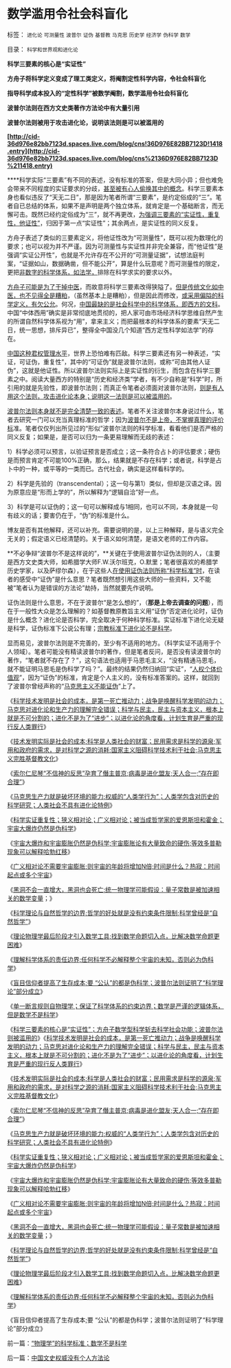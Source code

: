 # 数学滥用令社会科盲化

标签： `进化论` `可测量性` `波普尔` `证伪` `基督教` `马克思` `历史学` `经济学` `伪科学` `数学` 

目录： `科学和世界观和进化论`

**科学三要素的核心是“实证性”**

**方舟子将科学定义变成了理工类定义，将阉割定性科学内容，令社会科盲化**

**指导科学成本投入的“定性科学”被数学阉割，数学滥用令社会科盲化**

**波普尔法则在西方文史类著作方法论中有大量引用**

**波普尔法则被用于攻击进化论，说明该法则是可以被滥用的**

**[http://cid-36d976e82bb7123d.spaces.live.com/blog/cns!36D976E82BB7123D!1418.entry](http://cid-36d976e82bb7123d.spaces.live.com/blog/cns%2136D976E82BB7123D%211418.entry)**

****科学实际“三要素”有不同的表述，没有标准的答案，但是大同小异；但也难免会带来不同程度的实证要求的分歧，[甚至被有心人偷换其中的概念](../../../2010/5/4/科学开始于精确概念定义.md)。科学三要素本身也看似违反了“天无二日”，那是因为笔者所谓“三要素”，是约定俗成的“三”。笔者自已总结的体系，如果不是声明是两个独立体系，就肯定是一个基础断言，而无懈可击。既然已经约定俗成为“三”，就不再更改，[为强调三要素的“实证性，重复性，他证性”](../../../2009/6/5/构成科学完备性的基础断言就是三要素.md)，归因于第一点“实证性”；其余两点，是实证性的同义反复。

方舟子表述了类似的三要素定义，将他证性改为“可测量性”，既可以视为数理化的要求；也可以视为并不严谨。因为可测量性与实证性并非完全兼容，而“他证性”是强调“实证公开性”，也就是不允许存在不公开的“可测量证据”，试想法庭判案，“证据如山，数据确凿，但不能公开”，算是什么玩意呢？而可测量性的限定，更把[非数字的科学体系，如法学，](../../../2010/6/11/法学法治依法一刀切;科学实证就要一刀切.md)排除在科学求实的要求以外。

[方舟子可能是为了干掉中医](../../../2009/5/13/中医是理论，西医是检查标准；.md)，而故意将科学三要素改得狭隘了。[但是传统文化如中医，也不见得全是糟粕](../../../2008/10/19/避免行政干预强行推销中医作为医疗保障.md)，（虽然基本上是糟粕），但是因此而修改，[或采用偏隘的科学定义，有欠公允](../../../2010/5/10/理性主义科学家是不是很牛逼的大祭师？.md)。何况，[中国最缺的是社会科学中的科学体系，即西方的文科](../../../2010/6/10/中国最缺乏文科，“西方（文）科学”.md)。中国“中体西用”确实是非常彻底地贯彻的，把人家可由市场经济科学思维自然产生的所谓自然科学体系视为“用”，拿来主义；而把最根本的科学体系的要素“天无二日，统一思想，排斥异已”，整得全中国没几个知道“西方定性科学如法学”的存在。

[中国这种君权管理水平](../../../2009/5/14/权力经营的风险和成本.md)，世界上恐怕难有匹敌。科学三要素还有另一种表述，“实证，可证伪，重复性”，其中的“可证伪”就是波普尔法则，或称“可由其他人证伪”，这就是他证性。所以波普尔法则实际上是实证性的衍生，而包含在科学三要素之中。阅读大量西方的特别是“历史和经济类”学者，有不少自称是“科学”时，所引用的就是先验性，即波普尔法则；而真正令笔者必须面对波普尔法则，[则是有人用这个法则，攻击进化论本身；说明这一法则是可以被滥用的](http://blog.sina.com.cn/s/blog_5563a64d0100d0v2.html)。

[波普尔法则本身就不是完全清楚一致的表述](../../../2010/5/4/波普尔法则是不确定性定律的同义表述.md)。笔者不关注波普尔本身说过什么，笔者去研究一门可以充当真理标准的哲学；因为[波普尔不是上帝，不掌握真理的评价标](../../../2010/6/11/危机中的负面情绪；波普尔法则.md)准。笔者仅仅列出所见过的“形似”波普尔法则的科学标准，看看他们是否严格的同义反复；如果是，是否可以归为一条更易理解而无歧的表述：

1）科学必须可以预言，以验证预言是否成立；这一条符合占卜的评估要求；硬伤是而预言肯定不可能100%正确，那么，结果就是不存在科学；或者说，科学是占卜中的一种，或平等的一类而已。古代社会，确实是这样看科学的。

2）科学是先验的（transcendental）；这一句与第1）类似，但却是汉语之译。因为原意应是“形而上学的”，所以解释为“逻辑自洽”好一点。

3）科学是可以证伪的；这一句可以解释成与1相同，也可以不同，本身就是一句有歧义的话；要害仍在于，“伪”的标准是什么。

博友是否有其他解释，还可以补充。需要说明的是，以上三种解释，是与语义完全无关的；假定语义已经清楚的。关于语义如何清楚，是语文老师的工作内容。

**不必争辩“波普尔不是这样说的”，**关键在于使用波普尔证伪法则的人，（主要是西方文史类大师，如希腊学大师F.W.沃尔班克，O.默里；笔者很喜欢的希腊学历史学家，以及萨缪尔森），在于这些人[在使用证伪法则所称“科学标准”时](../../../2009/6/18/科学不是理论！科学三要素包含波普尔证伪原则.md)，在读者的感受中“证伪”是什么意思？笔者既然想引用这些大师的一些资料，又不能被“笔者认为是错误的方法论”劫持，当然就要先作说明。

证伪法则是什么意思，不在于波普尔“是怎么想的”，（**那是上帝去调查的问题**），而在于一般性大众是怎么理解的？如基督教原教旨主义用“证伪”否定进化论时，证伪是什么概念？进化论是否科学，完全取决于何种科学标准。实证标准下进化论无疑是科学，证伪标准下公说公有理；[宗教标准下进化论不是科学](../../../2010/2/2/炮轰进化论.md)。

显而易见，波普尔法则是不完善的，至少有不适用的地方。（科学实证不适用于个人领域）。笔者可能没有精读波普尔的著作，但是笔者反问，是否没有读波普尔的著作，“笔者就不存在了？”，这句语法也适用于马恩毛主义，“没有精通马恩毛，就不能证明马恩毛是伪科学了吗？”。最终的结果仍然归纳回“实证”，“[人权个体价值观](../../../2010/3/7/Individualism（个体价值）不宜混同个人主义.md)”，因为“证伪”的标准，肯定是个人主义的，没有标准答案的。这样，就回到了波普尔曾经声称的“[马克思主义不能证伪](../../../2010/1/15/中西古今唯心社会科学的共同论证手法.md)”上了。

《[科学技术发明是社会的成本，是第一死亡推动力；战争是唤醒科学发明的动力；马克思对进化论和生产力的理解完全错误；科学与民主，民主与资本主义，根本上就是不可分割的；进化不是为了“进步”；以进化论的角度看，计划生育是严重的现行反人类罪行](../../../2010/6/14/科学技术发明是第一自杀推动力.md)》

《[技术发明实际是社会的成本;科学是人类社会的财富；民用需求是科学的源泉;军用和政府的需求，是对科学之源的消耗;国家主义阻碍科学技术利于社会;马克思主义完胜基督教文化](../../../2010/6/15/技术发明是人类社会的成本；马克思主义完胜基督教文化.md)》

《[索尔仁尼琴“不信神的反思”孕育了僭主普京;病毒是进化盟友;天人合一;“存在即合理”](../../../2010/6/15/进化论天人必然合一存在必然合理.md)》

《[马克思生产力就是破坏环境的能力;权威的“人类学行为”；人类学包含对历史的科学研究；人类社会不具有进化论特例](../../../2010/6/15/马克思生产力观即尽量破坏环境不求回报.md)》

《[科学实证重复性；狭义相对论；广义相对论；被当成哲学家的爱恩斯坦和霍金；宇宙大爆炸仍然是伪科学](../../../2010/6/16/宇宙大爆炸是伪科学的科学理论.md)》

《[宇宙大爆炸和宇宙膨胀仍然是伪科学;宇宙膨胀论有大量致命的硬伤;等效多普勒现象可以解释哈勃红移](../../../2010/6/16/等效多普勒-引力红移可以解释哈勃红移.md)》

《[广义相对论不需要宇宙膨胀;则宇宙的年龄将增加N倍;时间是什么？热寂：时间起点或多个宇宙](../../../2010/6/16/宇宙不需要迅速膨胀；宇宙年龄长N倍；时间是什么？.md)》

《[黑洞不会一直增大，黑洞也会死亡;统一物理学可能假设：量子常数是被加速相关的数学变量](../../../2010/6/17/黑洞会死亡；量子常数可能是统一物理的突破口.md)；》

《[科学理论与自然哲学的边界;哲学的好处就是没有约束条件限制;科学曾经是“自然哲学”](../../../2010/6/17/宇宙是封闭的连续“球面”；科学理论与自然哲学的边界.md)》

《[理论物理学最后阶段才引入数学工具;找到数学命题切入点，比解决数学命题更困难](../../../2010/6/18/数学的滥用；找到数学命题切入点，比解决更困难.md)》

《[理解科学体系的责任边界;任何科学不必解释整个宇宙的未知，否则必为伪科学](../../../2010/6/18/无所不能的伪科学，科学理论的逻辑责任.md)》

《[盲目信仰者提高了生存成本;要
“公认”的都是伪科学；波普尔法则证明了“科学理论”部分成立](../../../2010/6/19/需要“公认”的都是伪科学.md)》

《[单一断言规则自物理学；保证了科学体系的约束边界；数学是严谨的逻辑体系，但是数学不是科学](../../../2010/6/19/“物理学”的科学标准；数学不是科学.md)》

《[科学三要素的核心是“实证性”；方舟子数学型科学斩去科学社会功能；波普尔法则被滥用的](../../../2010/6/19/数学滥用令社会科盲化.md)》《[科学技术发明是社会的成本，是第一死亡推动力；战争是唤醒科学发明的动力；马克思对进化论和生产力的理解完全错误；科学与民主，民主与资本主义，根本上就是不可分割的；进化不是为了“进步”；以进化论的角度看，计划生育是严重的现行反人类罪行](../../../2010/6/14/科学技术发明是第一自杀推动力.md)》

《[技术发明实际是社会的成本;科学是人类社会的财富；民用需求是科学的源泉;军用和政府的需求，是对科学之源的消耗;国家主义阻碍科学技术利于社会;马克思主义完胜基督教文化](../../../2010/6/15/技术发明是人类社会的成本；马克思主义完胜基督教文化.md)》

《[索尔仁尼琴“不信神的反思”孕育了僭主普京;病毒是进化盟友;天人合一;“存在即合理”](../../../2010/6/15/进化论天人必然合一存在必然合理.md)》

《[马克思生产力就是破坏环境的能力;权威的“人类学行为”；人类学包含对历史的科学研究；人类社会不具有进化论特例](../../../2010/6/15/马克思生产力观即尽量破坏环境不求回报.md)》

《[科学实证重复性；狭义相对论；广义相对论；被当成哲学家的爱恩斯坦和霍金；宇宙大爆炸仍然是伪科学](../../../2010/6/16/宇宙大爆炸是伪科学的科学理论.md)》

《[宇宙大爆炸和宇宙膨胀仍然是伪科学;宇宙膨胀论有大量致命的硬伤;等效多普勒现象可以解释哈勃红移](../../../2010/6/16/等效多普勒-引力红移可以解释哈勃红移.md)》

《[广义相对论不需要宇宙膨胀;则宇宙的年龄将增加N倍;时间是什么？热寂：时间起点或多个宇宙](../../../2010/6/16/宇宙不需要迅速膨胀；宇宙年龄长N倍；时间是什么？.md)》

《[黑洞不会一直增大，黑洞也会死亡;统一物理学可能假设：量子常数是被加速相关的数学变量](../../../2010/6/17/黑洞会死亡；量子常数可能是统一物理的突破口.md)；》

《[科学理论与自然哲学的边界;哲学的好处就是没有约束条件限制;科学曾经是“自然哲学”](../../../2010/6/17/宇宙是封闭的连续“球面”；科学理论与自然哲学的边界.md)》

《[理论物理学最后阶段才引入数学工具;找到数学命题切入点，比解决数学命题更困难](../../../2010/6/18/数学的滥用；找到数学命题切入点，比解决更困难.md)》

《[理解科学体系的责任边界;任何科学不必解释整个宇宙的未知，否则必为伪科学](../../../2010/6/18/无所不能的伪科学，科学理论的逻辑责任.md)》

《盲目信仰者提高了生存成本;要 “公认”的都是伪科学；波普尔法则证明了“科学理论”部分成立》

前一篇：[“物理学”的科学标准；数学不是科学](../../../2010/6/19/“物理学”的科学标准；数学不是科学.md)

后一篇：[中国文史权威没有个人方法论](../../../2010/6/20/中国文史权威没有个人方法论.md)